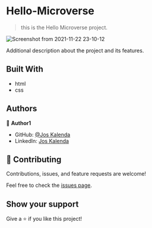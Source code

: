
# Hello-Microverse

> this is the Hello Microverse project.

![Screenshot from 2021-11-22 23-10-12](https://user-images.githubusercontent.com/77843050/142935943-8fa24fad-b7ac-4112-8ba9-82f075e6fd7a.png)

Additional description about the project and its features.

## Built With

- html
- css


## Authors

👤 **Author1**

- GitHub: [@Jos Kalenda](https://github.com/joskalenda)
- LinkedIn: [Jos Kalenda](https://www.linkedin.com/in/jos-kalenda-908069205/)


## 🤝 Contributing

Contributions, issues, and feature requests are welcome!

Feel free to check the [issues page](https://github.com/joskalenda/Hello-Microverse/issues../../issues/).

## Show your support

Give a ⭐️ if you like this project!


